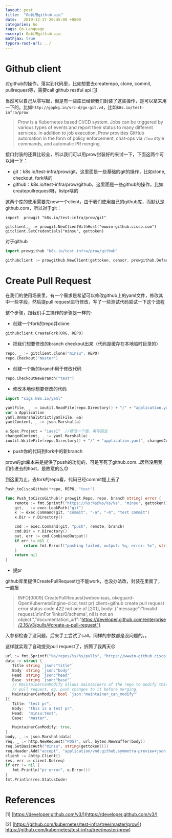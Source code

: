 ```yaml
---
layout: post
title:  "Go调用github api"
date:   2019-12-17 20:45:00 +0800
categories: Go
tags: Go-Language
excerpt: Go调用github api
mathjax: true
typora-root-url: ../
---
```


# Github client

对github的操作，落实到代码里，比如想要去createrepo, clone, commit, pullrequest等，需要call github restful api [[1]](https://developer.github.com/v3/)

当然可以自己从零写起，但是有一些库已经帮我们封装了这些操作，是可以拿来用一下的。比如`http://gopkg.in/src-d/go-git.v4`，比如`k8s.io/test-infra/prow`

> Prow is a Kubernetes based CI/CD system. Jobs can be triggered by various types of events and report their status to many different services. In addition to job execution, Prow provides GitHub automation in the form of policy enforcement, chat-ops via `/foo` style commands, and automatic PR merging.

接口封装的还算比较全，所以我们可以用prow封装好的来试一下，下面这两个可以用一下：

* git：k8s.io/test-infra/prow/git，这里面是一些基础的git的操作，比如clone, checkout, fork啥的
* github：k8s.io/test-infra/prow/github，这里面是一些github的操作，比如createpullrequest呀，listpr啥的

这两个库的使用需要先new一个client，由于我们使用自己的github库，而默认是github.com，所以对于git：

```
import 	prowgit "k8s.io/test-infra/prow/git"

gitclient,_ := prowgit.NewClientWithHost("wwwin-github.cisco.com")
gitclient.SetCredentials("minsu", gettoken)
```

对于github

```go
import prowgithub "k8s.io/test-infra/prow/github"

githubclient := prowgithub.NewClient(gettoken, censor, prowgithub.DefaultGraphQLEndpoint, "https://wwwin-github.cisco.com/api/v3")
```

# Create Pull Request

在我们的使用场景里，有一个需求是希望可以修改github上的yaml文件，修改其中一些字段，然后提pull request进行修改，写了一些测试代码尝试一下这个流程

整个步骤，跟我们手工操作的步骤是一样的:

* 创建一个fork的repo并clone

```go
githubclient.CreateFork(ORG, REPO)
```

* 把我们想要修改的branch checkout出来（代码是缓存在本地临时目录的）

```go
repo, _ := gitclient.Clone("minsu", REPO)
repo.Checkout("master")
```

* 创建一个新的branch用于修改代码

```go
repo.CheckoutNewBranch("test")
```

* 修改本地你想要修改的代码

```go
import "sigs.k8s.io/yaml"

yamlFile, _ := ioutil.ReadFile(repo.Directory() + "/" + "application.yaml")
var a Application
yaml.UnmarshalStrict(yamlFile, &a)
yamlContent, _ := json.Marshal(a)

a.Spec.Project = "iaas1"  //修改一个值，再写回去
changedContent, _ := yaml.Marshal(a)
ioutil.WriteFile(repo.Directory() + "/" + "application.yaml", changedContent, 0644)
```

* push你的代码到fork中的新branch

prow的git库本来是提供了push的功能的，可是写死了github.com...居然没用我们传进去的host，是故意的么😓

到这里为止，去fork的repo看，代码已经commit提上去了

```go
Push_toCiscoGithub(*repo, REPO, "test")

func Push_toCiscoGithub(r prowgit.Repo, repo, branch string) error {
	remote := fmt.Sprintf("https://%s:%s@%s/%s/%s", "minsu", gettoken(), OKEAPPGITHUB, "minsu", repo)
	git, _ := exec.LookPath("git")
	x := exec.Command(git, "commit", "-a", "-m", "test commit")
	x.Dir = r.Directory()

	cmd := exec.Command(git, "push", remote, branch)
	cmd.Dir = r.Directory()
	out, err := cmd.CombinedOutput()
	if err != nil {
		return fmt.Errorf("pushing failed, output: %q, error: %v", string(out), err)
	}
	return nil
}
```

* 提pr

github库里提供CreatePullRequest也不能work，也没办法改，封装在里面了，一直报

> INFO[0009] CreatePullRequest(webex-iaas, okeguard-OpenKubernetsEngine-cicd, test pr) client=github
> create pull request error status code 422 not one of [201], body: {"message":"Invalid request.\n\nFor 'links/0/schema', nil is not an object.","documentation_url":"https://developer.github.com/enterprise/2.16/v3/pulls/#create-a-pull-request"}

入参都检查了没问题，后来手工尝试了call，同样的参数都是没问题的。。

这样就实现了自动提交pull request了，折腾了我两天😢

```go
url := fmt.Sprintf("%s/repos/%s/%s/pulls", "https://wwwin-github.cisco.com/api/v3", ORG, REPO)
data := struct {
   Title string `json:"title"`
   Body  string `json:"body"`
   Head  string `json:"head"`
   Base  string `json:"base"`
   // MaintainerCanModify allows maintainers of the repo to modify this
   // pull request, eg. push changes to it before merging.
   MaintainerCanModify bool `json:"maintainer_can_modify"`
}{
   Title: "test pr",
   Body:  "this is a test pr",
   Head:  "minsu:test",
   Base:  "master",

   MaintainerCanModify: true,
}
body, _ := json.Marshal(data)
req, _ := http.NewRequest("POST", url, bytes.NewBuffer(body))
req.SetBasicAuth("minsu", string(gettoken()))
req.Header.Add("accept", "application/vnd.github.symmetra-preview+json, application/vnd.github.shadow-cat-preview")
client := &http.Client{}
res, err := client.Do(req)
if err != nil {
   fmt.Println("pr error", e.Error())
}
fmt.Println(res.StatusCode)
```

# References

[1] [https://developer.github.com/v3/](https://developer.github.com/v3/)

[2] [https://github.com/kubernetes/test-infra/tree/master/prow]( https://github.com/kubernetes/test-infra/tree/master/prow)